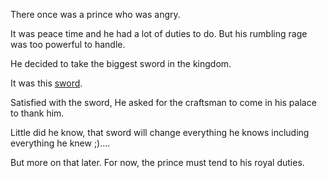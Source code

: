 There once was a prince who was angry.

It was peace time and he had a lot of duties to do. But his rumbling rage was too powerful to handle.

He decided to take the biggest sword in the kingdom.

It was this [sword](https://i.ytimg.com/vi/ICatpGotaNs/maxresdefault.jpg).

Satisfied with the sword, He asked for the craftsman to come in his palace to thank him.

Little did he know, that sword will change everything he knows including everything he knew ;)....

But more on that later. For now, the prince must tend to his royal duties.